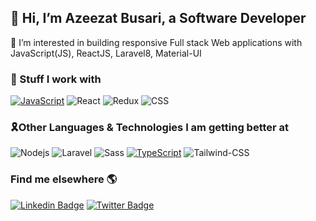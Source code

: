 ## 👋 Hi, I’m Azeezat Busari, a Software Developer
   👀 I’m interested in building responsive Full stack Web applications with JavaScript(JS), ReactJS, Laravel8, Material-UI
### 🌱 Stuff I work with
[![JavaScript](https://img.shields.io/badge/-JavaScript-fff?&logo=JavaScript&logoColor=ddc508)]()
![React](https://img.shields.io/badge/-React-fff?&logo=React)
![Redux](https://img.shields.io/badge/-Redux-fff?&logo=Redux&logoColor=764abc)
![CSS](https://img.shields.io/badge/-CSS-239120?&logo=css3&logoColor=white)
### 🎗Other Languages & Technologies I am getting better at
![Nodejs](https://img.shields.io/badge/-NodeJS-fff?&logo=node.js)
![Laravel](https://img.shields.io/badge/-Laravel-fff?&logo=laravel)
![Sass](https://img.shields.io/badge/-Sass-fff?&logo=sass&logoColor=FF1493)
[![TypeScript](https://img.shields.io/badge/-TypeScript-fff?&logo=TypeScript&logoColor=0000FF)]()
![Tailwind-CSS](https://img.shields.io/badge/Tailwind_CSS-38B2AC?&logo=tailwind-css&logoColor=white)

<!-- ![Docker](https://img.shields.io/badge/-Docker-fff?&logo=Docker) -->

### Find me elsewhere 🌎

[![Linkedin Badge](https://img.shields.io/badge/-LinkedIn-blue?style=flat-square&logo=Linkedin&logoColor=white&link=https://www.linkedin.com/in/sambayo/)](https://www.linkedin.com/in/azeezat-busari/)  [![Twitter Badge](https://img.shields.io/badge/-Twitter-1ca0f1?style=flat-square&labelColor=1ca0f1&logo=twitter&logoColor=white&link=https://twitter.com/_diogorodrigues)](https://twitter.com/Azeezatu_)

<!-- - 💞️ I’m looking to collaborate on interesting FrontEnd Web development projects, particularly ones in agriculture.
- 📫 Reach me on busariazeezat@gmail.com | twitter: @azeezatu_ -->

<!---
BossLadyZ/BossLadyZ is a ✨ special ✨ repository because its `README.md` (this file) appears on your GitHub profile.
You can click the Preview link to take a look at your changes.
--->



